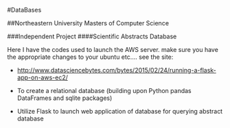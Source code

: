 #DataBases


##Northeastern University Masters of Computer Science


###Independent Project
####Scientific Abstracts Database

Here I have the codes used to launch the AWS server.  make sure you have the appropriate changes to your ubuntu etc.... see the site: 
- http://www.datasciencebytes.com/bytes/2015/02/24/running-a-flask-app-on-aws-ec2/

- To create a relational database (building upon Python pandas DataFrames and sqlite packages)
- Utilize Flask to launch web application of database for querying abstract database
